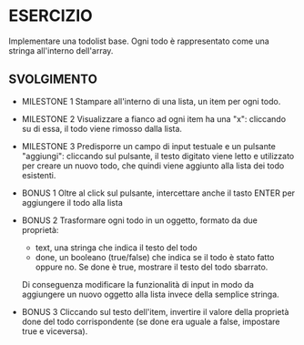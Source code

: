 # ESERCIZIO #
Implementare una todolist base. Ogni todo è rappresentato come una stringa all'interno dell'array.


## SVOLGIMENTO ##
- MILESTONE 1
 Stampare all'interno di una lista, un item per ogni todo.

- MILESTONE 2
Visualizzare a fianco ad ogni item ha una "x": cliccando su di essa, il todo viene rimosso dalla lista.

- MILESTONE 3
Predisporre un campo di input testuale e un pulsante "aggiungi": cliccando sul pulsante, il testo digitato viene letto e utilizzato per creare un nuovo todo, che quindi viene aggiunto alla lista dei todo esistenti.

- BONUS 1
Oltre al click sul pulsante, intercettare anche il tasto ENTER per aggiungere il todo alla lista

- BONUS 2
Trasformare ogni todo in un oggetto, formato da due proprietà:
  - text, una stringa che indica il testo del todo
  - done, un booleano (true/false) che indica se il todo è stato fatto oppure no. Se done è true, mostrare il testo del todo sbarrato.  

  Di conseguenza modificare la funzionalità di input in modo da aggiungere un nuovo oggetto alla lista invece della semplice stringa.

- BONUS 3
Cliccando sul testo dell'item, invertire il valore della proprietà done del todo corrispondente (se done era uguale a false, impostare true e viceversa).
